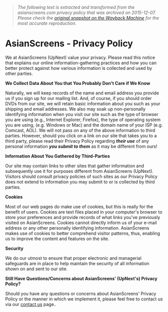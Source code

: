 > *The following text is extracted and transformed from the asianscreens.com privacy policy that was archived on 2015-12-07. Please check the [original snapshot on the Wayback Machine](https://web.archive.org/web/20151207034314id_/http%3A//www.asianscreens.com/docs/privacy.asp) for the most accurate reproduction.*

# AsianScreens - Privacy Policy

  
We at AsianScreens (UpNext) value your privacy. Please read this notice that explains our online information-gathering practices and how you can better protect against how various information is collected and used by other parties.

**We Collect Data About You that You Probably Don't Care if We Know**

Naturally, we will keep records of the name and email address you provide us if you sign up for our mailing list. And, of course, if you should order DVDs from our site, we will retain basic information about you such as your shipping and email addresses. We also may soak up non-personally identifying information when you visit our site such as the type of browser you are using (e.g., Internet Explorer, Firefox), the type of operating system you are using, (e.g. Windows or Mac) and the domain name of your ISP (e.g. Comcast, AOL). We will not pass on any of the above information to third parties. However, should you click on a link on our site that takes you to a third party, please read their Privacy Policy regarding **_their use_** of any personal information **_you submit to them_** as it may be different from ours!

**Information About You Gathered by Third-Parties**

Our site may contain links to other sites that gather information and subsequently use it for purposes different from AsianScreens (UpNext). Visitors should consult privacy policies of such sites as our Privacy Policy does not extend to information you may submit to or is collected by third parties.

**Cookies**

Most of our web pages do make use of cookies, but this is really for the benefit of users. Cookies are text files placed in your computer's browser to store your preferences and provide records of what links you've previously visited on AsianScreens. Cookies cannot directly inform us of your e-mail address or any other personally identifying information. AsianScreens makes use of cookies to better comprehend visitor patterns, thus, enabling us to improve the content and features on the site.

**Security**

We do our utmost to ensure that proper electronic and managerial safeguards are in place to help maintain the security of all information shown on and sent to our site.

**Still Have Questions/Concerns about AsianScreens' (UpNext's) Privacy Policy?**

Should you have any questions or concerns about AsianScreens' Privacy Policy or the manner in which we implement it, please feel free to contact us via our [contact us](https://web.archive.org/docs/contact_us.asp) page.. 
